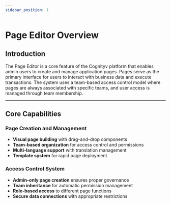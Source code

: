 ```yaml
---
sidebar_position: 1
---
```


# Page Editor Overview

## Introduction

The Page Editor is a core feature of the Cognityv platform that enables admin users to create and manage application pages. Pages serve as the primary interface for users to interact with business data and execute transactions. The system uses a team-based access control model where pages are always associated with specific teams, and user access is managed through team membership.

---

## Core Capabilities

### Page Creation and Management
- **Visual page building** with drag-and-drop components
- **Team-based organization** for access control and permissions
- **Multi-language support** with translation management
- **Template system** for rapid page deployment

### Access Control System
- **Admin-only page creation** ensures proper governance
- **Team inheritance** for automatic permission management
- **Role-based access** to different page functions
- **Secure data connections** with appropriate restrictions

